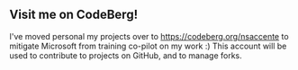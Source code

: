## Visit me on CodeBerg!

<!--
**nsaccente/nsaccente** is a ✨ _special_ ✨ repository because its `README.md` (this file) appears on your GitHub profile.

Here are some ideas to get you started:

- 🔭 I’m currently working on ...
- 🌱 I’m currently learning ...
- 👯 I’m looking to collaborate on ...
- 🤔 I’m looking for help with ...
- 💬 Ask me about ...
- 📫 How to reach me: ...
- 😄 Pronouns: ...
- ⚡ Fun fact: ...
-->

I've moved personal my projects over to https://codeberg.org/nsaccente to mitigate Microsoft from training co-pilot on my work :)
This account will be used to contribute to projects on GitHub, and to manage forks.

